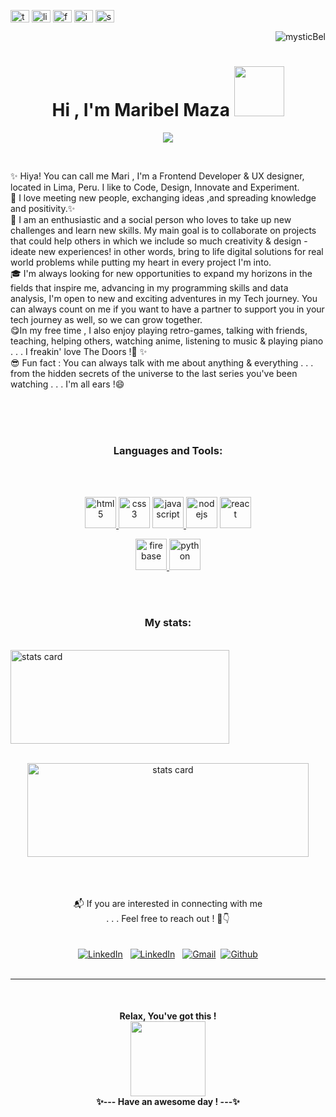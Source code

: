 
 

<!-- </a> <p align="right"> <img src="https://komarev.com/ghpvc/?username=mysticBel&label=Welcome%20to%20my%20profile%20!🦄💜✨%20&color=ac6aad&style=plastic" alt="mysticBel" /> 
<!--  <h1 align="center">Hi , I'm Maribel Maza <img src="https://media.giphy.com/media/9V5fArpd99fLoemwn3/giphy.gif" width="80"></h1>  --> 

<div> 

 <p align="left">
<a href="https://twitter.com/skyyofglass" target="blank"><img align="center" src="https://raw.githubusercontent.com/rahuldkjain/github-profile-readme-generator/master/src/images/icons/Social/twitter.svg" alt="twitter" height="20" width="30" /></a>
<a href="https://www.linkedin.com/in/maribel-maza/?locale=en_US" target="blank"><img align="center" src="https://raw.githubusercontent.com/rahuldkjain/github-profile-readme-generator/master/src/images/icons/Social/linked-in-alt.svg" alt="linkedin" height="20" width="30" /></a>
<a href="https://www.facebook.com/maza.maribel/" target="blank"><img align="center" src="https://raw.githubusercontent.com/rahuldkjain/github-profile-readme-generator/master/src/images/icons/Social/facebook.svg" alt="facebook" height="20" width="30" /></a>
<a href="https://www.instagram.com/m.bel.1/" target="blank"><img align="center" src="https://raw.githubusercontent.com/rahuldkjain/github-profile-readme-generator/master/src/images/icons/Social/instagram.svg" alt="instagram" height="20" width="30" /></a>
  <a href="https://open.spotify.com/user/78r596y1a0gx7j6auncex45sv" target="blank"><img align="center" src="https://raw.githubusercontent.com/rahuldkjain/github-profile-readme-generator/master/src/images/icons/Social/spotify.svg" alt="spotify" height="20" width="30" /></a>
</p>

<p align="right"> <img src="https://komarev.com/ghpvc/?username=mysticBel&label=Welcome!%20🐸💜✨%20&color=ac6aad&style=plastic" alt="mysticBel" /> 

</div>


 <h1 align="center">Hi , I'm Maribel Maza <img src="https://media.giphy.com/media/9V5fArpd99fLoemwn3/giphy.gif" width="80"></h1> 


<p align="center">
  <a href="https://github.com/DenverCoder1/readme-typing-svg"><img src="https://readme-typing-svg.herokuapp.com?lines=IT+student+💜;Frontend+Web+Developer+💛;JS%20|%20UX%20|%20UI%20Enthusiast+🤗;&center=true&width=500&height=50"></a>
</p>
 
 <br>
<p align="center">  
  
  ✨ Hiya! You can call me Mari , I'm a Frontend Developer & UX designer, located in Lima, Peru. I like to Code, Design, Innovate and Experiment.<br>
  💛 I love meeting new people, exchanging ideas ,and spreading knowledge and positivity.✨ <br>🤗 I am an enthusiastic and a social person who loves to take up new challenges and learn new skills. My main goal is to collaborate on projects that could help others in which we include so much creativity & design - ideate new experiences! in other words, bring to life digital solutions for real world problems while putting my heart in every project I'm into. <br>
  🎓 I'm always looking for new opportunities to expand my horizons in the fields that inspire me, advancing in my programming skills and data analysis, I'm open to new and exciting  adventures in my Tech journey. You can always count on me if you want to have a partner to support you in your tech journey as well, so we can grow together. 
 <br>
  😋In my free time , I also enjoy playing retro-games, talking with friends, teaching, helping others, watching anime, listening to music &  playing piano <br>
  . . . I freakin' love The Doors !🎵 ✨<br>
 😎 Fun fact : You can always talk with me about anything & everything . . . from the hidden secrets of the universe to the last series you've been watching . . . I'm all ears !😄

 
  <br>
<br><br>
<h3 align="center">Languages and Tools:</h3><br><br>
  <div align="center">
  
   <a href="https://www.w3.org/html/" target="_blank"> <img src="https://media.giphy.com/media/XAxylRMCdpbEWUAvr8/giphy.gif" alt="html5" width="50" height="50"/> </a>
  <a href="https://www.w3schools.com/css/" target="_blank"> <img src="https://media.giphy.com/media/fsEaZldNC8A1PJ3mwp/giphy.gif" alt="css3" width="50" height="50"/></a>
  <a href="https://developer.mozilla.org/en-US/docs/Web/JavaScript" target="_blank"> <img src="https://media.giphy.com/media/ln7z2eWriiQAllfVcn/giphy.gif" alt="javascript" width="50" height="50"/> </a>
  <a href="https://nodejs.org" target="_blank"> <img src="https://media.giphy.com/media/kdFc8fubgS31b8DsVu/giphy.gif" alt="nodejs" width="50" height="50"/></a>
  <a href="https://reactjs.org/" target="_blank"> <img src="https://media.giphy.com/media/eNAsjO55tPbgaor7ma/giphy.gif" alt="react" width="50" height="50"/> </a>
<!--  <a href="https://docs.python.org/3/" target="_blank"> <img src="https://media.giphy.com/media/XEDIHHp3i8bVoEdxd7/giphy.gif" alt="angular" height="50"/> </a>-->
  <a href="https://firebase.google.com/" target="_blank"> <img src="https://media.giphy.com/media/Ri2TUcKlaOcaDBxFpY/giphy.gif" alt="firebase" width="50" height="50"/> </a>
  <a href="https://docs.python.org/3/" target="_blank"> <img src="https://media.giphy.com/media/LMt9638dO8dftAjtco/giphy.gif" alt="python" height="50"/> </a>
     
</div>

  <br>
<br>

<h3 align="center">My stats:</h3

 <p align="center" > 
  <br> 
   <img alt= "stats card" height="150px" width="350" src="https://github-readme-stats.vercel.app/api?username=mysticBel&theme=cobalt&show_icons=true&count_private=true" /> 
</p> 
<p align="center" > 
 <br>  <img  alt= "stats card"  height="150px"  width="450" src="https://github-readme-stats.vercel.app/api/top-langs/?username=mysticBel&langs_count=10&theme=cobalt&layout=compact" />

</p> 
<br><br>
<div align="center"> 
 <br>📬 If you are interested in connecting with me <br>. . . Feel free to reach out ! 🐸👇<br><br><br>
 <div align="center"> 
   <a href="https://www.linkedin.com/in/maribel-maza/"><img alt="LinkedIn" src="https://img.shields.io/badge/Maribel Maza%20-%230077B5.svg?&style=flat&logo=linkedin&logoColor=white"/></a> &nbsp; <a href="https://twitter.com/skyyofglass"><img alt="LinkedIn" src="https://img.shields.io/badge/@skyyofglass%20-%231299B5.svg?&style=flat&logo=twitter&logoColor=white"/></a> &nbsp; 
<a href="mailto:dnxbel@gmail.com"><img alt="Gmail" src="https://img.shields.io/badge/Gmail-D14836?style=flat&logo=gmail&logoColor=white" /></a> </a> &nbsp;<a href="https://github.com/mysticBel"><img alt="Github" src="https://img.shields.io/github/followers/mysticBel?label=follow&style=social"/></a> 
<br><br>
</div>


<hr>
<br>

   <h4 align="center">Relax, You've got this ! <br>  <img   align="center" src="https://media.giphy.com/media/KZwaIIz48b8w9Az3L5/giphy.gif" width="120">
<br>✨--- Have an awesome day  !  ---✨
</h4>

 <br>
 <br>

   




<!-- mysticBel/mysticBel is a ✨ special ✨ repository because its `README.md` (this file) appears on your GitHub profile.
You can click the Preview link to take a look at your changes. -->

